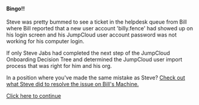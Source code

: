 #### Bingo!!


Steve was pretty bummed to see a ticket in the helpdesk queue from Bill where Bill reported that a new user account 'billy.fence' had showed up on his login screen and his JumpCloud user account password was not working for his computer login.

If only Steve Jabs had completed the next step of the JumpCloud Onboarding Decision Tree and determined the JumpCloud user import process that was right for him and his org.

In a position where you've made the same mistake as Steve? [Check out what Steve did to resolve the issue on Bill's Machine.]()

[Click here to continue]()
